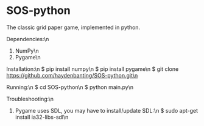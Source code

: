 # SOS-python
The classic grid paper game, implemented in python. 

Dependencies:\n
1) NumPy\n
2) Pygame\n

Installation:\n
$ pip install numpy\n
$ pip install pygame\n
$ git clone https://github.com/haydenbanting/SOS-python.git\n

Running:\n
$ cd SOS-python\n
$ python main.py\n

Troubleshooting:\n
1) Pygame uses SDL, you may have to install/update SDL:\n
$ sudo apt-get install ia32-libs-sdl\n
